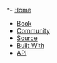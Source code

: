 *- [Home](${uri("/")})
- [Book](${uri("/stable/book")})
- [Community](${uri("/community.html")})
- [Source](${uri("http://github.com/scalatra")})
- [Built With](${uri("/built-with.html")})
- [API](${uri("/stable/api")})
